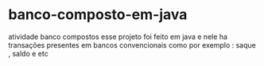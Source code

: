 # banco-composto-em-java
atividade banco compostos esse projeto foi feito em java e nele ha transações presentes em bancos convencionais como por exemplo : saque , saldo e etc
